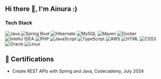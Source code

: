 ## Hi there 👋, I'm Ainura :)
### Tech Stack

![Java](https://img.shields.io/badge/Java-007396?logo=java&logoColor=white&style=flat-square)
![Spring Boot](https://img.shields.io/badge/Spring%20Boot-6DB33F?logo=spring-boot&logoColor=white&style=flat-square)
![Hibernate](https://img.shields.io/badge/Hibernate-59666C?logo=hibernate&logoColor=white&style=flat-square)
![MySQL](https://img.shields.io/badge/MySQL-4479A1?logo=mysql&logoColor=white&style=flat-square)
![Maven](https://img.shields.io/badge/Maven-C71A36?logo=apache-maven&logoColor=white&style=flat-square)
![Docker](https://img.shields.io/badge/Docker-2496ED?logo=docker&logoColor=white&style=flat-square)
![IntelliJ IDEA](https://img.shields.io/badge/IntelliJ%20IDEA-000000?logo=intellij-idea&logoColor=white&style=flat-square)
![PHP](https://img.shields.io/badge/PHP-777BB4?logo=php&logoColor=white&style=flat-square)
![JavaScript](https://img.shields.io/badge/JavaScript-F7DF1E?style=flat-square&logo=javascript&logoColor=black)
![TypeScript](https://img.shields.io/badge/TypeScript-007ACC?style=flat-square&logo=typescript&logoColor=white)
![AWS](https://img.shields.io/badge/AWS-232F3E?style=flat-square&logo=amazon-aws&logoColor=white)
![HTML](https://img.shields.io/badge/HTML5-E34F26?style=flat-square&logo=html5&logoColor=white)
![CSS3](https://img.shields.io/badge/CSS3-1572B6?style=flat-square&logo=css3&logoColor=white)
![Oracle](https://img.shields.io/badge/Oracle-F80000?logo=oracle&logoColor=white&style=flat-square)
![Linux](https://img.shields.io/badge/Linux-FCC624?logo=linux&logoColor=white&style=flat-square)

<!--
**AKaraeva/AKaraeva** is a ✨ _special_ ✨ repository because its `README.md` (this file) appears on your GitHub profile.

Here are some ideas to get you started:

- 🔭 I’m currently working on ...
- 🌱 I’m currently learning ...
- 👯 I’m looking to collaborate on ...
- 🤔 I’m looking for help with ...
- 💬 Ask me about ...
- 📫 How to reach me: ...
- 😄 Pronouns: ...
- ⚡ Fun fact: ...
-->

## 🚀 Certifications
- Create REST APIs with Spring and Java, Codecademy, July 2024

